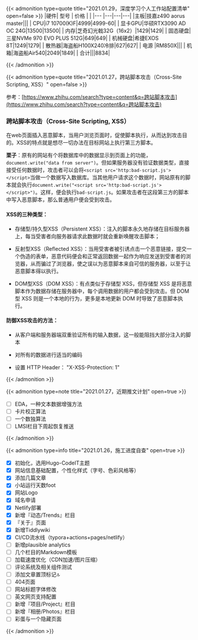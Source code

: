# 


{{< admonition type=quote title="2021.01.29，深度学习个人工作站配置清单" open=false >}}
|硬件| 型号 | 价格 |  |
|--- |---|---|---|
|主板|技嘉z490 aorus master|||
| CPU|i7 10700(K)F|4999|4999-60|
| 显卡GPU|华硕RTX3090 AD OC 24G|13500|13500|
| 内存|芝奇幻光戟32G（16x2）|1429|1429|
| 固态硬盘|三星NVMe 970 EVO PLUS 512G|649|649|
| 机械硬盘|希捷EXOS 8T|1249|1279|
| 散热器|海盗船H100X240冷排|627|627|
| 电源 |RM850X|||
| 机箱|海盗船Air540|2049|1849|
| 合计|||8834|

{{< /admonition >}}



{{< admonition type=quote title="2021.01.27，跨站脚本攻击（Cross-Site Scripting, XSS）" open=false >}}

参考：[https://www.zhihu.com/search?type=content&q=跨站脚本攻击](https://www.zhihu.com/search?type=content&q=跨站脚本攻击)

### 跨站脚本攻击（Cross-Site Scripting, XSS）

在web页面插入恶意脚本，当用户浏览页面时，促使脚本执行，从而达到攻击目的。XSS的特点就是想尽一切办法在目标网站上执行第三方脚本。

**栗子**：原有的网站有个将数据库中的数据显示到页面上的功能，`document.write("data from server")`。但如果服务器没有验证数据类型，直接接受任何数据时，攻击者可以会将`<script src='http:bad-script.js'></script>`当做一个数据写入数据库。当其他用户请求这个数据时，网站原有的脚本就会执行`document.write("<script src='http:bad-script.js'></script>")`。这样，便会执行`bad-script.js`。如果攻击者在这段第三方的脚本中写入恶意脚本，那么普通用户便会受到攻击。

#### XSS的三种类型：

- 存储型/持久型XSS（Persistent XSS）：注入的脚本永久地存储在目标服务器上，每当受害者向服务器请求此数据时就会重新唤醒攻击脚本；

- 反射型XSS（Reflected XSS）：当用受害者被引诱点击一个恶意链接，提交一个伪造的表单，恶意代码便会和正常返回数据一起作为响应发送到受害者的浏览器，从而骗过了浏览器，使之误以为恶意脚本来自可信的服务器，以至于让恶意脚本得以执行。

- DOM型XSS（DOM XSS）：有点类似于存储型 XSS，但存储型 XSS 是将恶意脚本作为数据存储在服务器中，每个调用数据的用户都会受到攻击。但 DOM 型 XSS 则是一个本地的行为，更多是本地更新 DOM 时导致了恶意脚本执行。

#### 防御XSS攻击的方法：

- 从客户端和服务器端双重验证所有的输入数据，这一般能阻挡大部分注入的脚本

- 对所有的数据进行适当的编码
- 设置 HTTP Header： "X-XSS-Protection: 1"

{{< /admonition >}}



{{< admonition type=note title="2021.01.27，近期推文计划" open=true >}}

- [ ] EDA，一种文本数据增强方法
- [ ] 卡片校正算法
- [ ] 一个数独算法
- [ ] LMSI栏目下周起恢复推送

{{< /admonition >}}



{{< admonition type=info title="2021.01.26，施工进度自查" open=true >}}

- [x] 初始化，选用Hugo-CodeIT主题
- [x] 网站信息基础配置，个性化样式（字号、色彩风格等）
- [x] 添加几篇文章
- [x] 小站运行天数foot
- [x] 网站Logo  
- [x] 域名申请
- [x] Netlify部署
- [x] 新增『动态/Trends』栏目
- [x] 『关于』页面
- [x] 新增Tiddlywiki
- [x] CI/CD流水线（typora+actions+pages/netlify）
- [ ] 新增plausible analytics
- [ ] 几个栏目的Markdown模板
- [ ] 加载速度优化（CDN加速/图片压缩）
- [ ] 评论系统及相关组件测试
- [ ] 添加文章置顶标记🔝
- [ ] 404页面
- [ ] 网站标题字体修改
- [ ] 英文网页支持配置
- [ ] 新增『项目/Project』栏目
- [ ] 新增『相册/Photos』栏目
- [ ] 彩蛋与一个隐藏页面

{{< /admonition >}}










